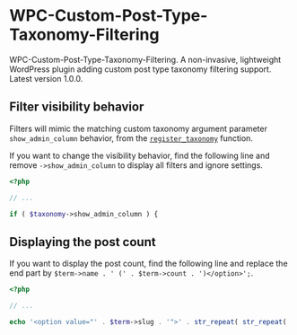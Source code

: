 # WPC-Custom-Post-Type-Taxonomy-Filtering
WPC-Custom-Post-Type-Taxonomy-Filtering. A non-invasive, lightweight WordPress plugin adding custom post type taxonomy filtering support. Latest version 1.0.0.

## Filter visibility behavior
Filters will mimic the matching custom taxonomy argument parameter `show_admin_column` behavior, from the [`register_taxonomy`](https://developer.wordpress.org/reference/functions/register_taxonomy/#parameters) function.

If you want to change the visibility behavior, find the following line and remove `->show_admin_column` to display all filters and ignore settings.

```php
<?php

// ...

if ( $taxonomy->show_admin_column ) {
```

## Displaying the post count
If you want to display the post count, find the following line and replace the end part by `$term->name . ' (' . $term->count . ')</option>';`.

```php
<?php

// ...

echo '<option value="' . $term->slug . '">' . str_repeat( str_repeat( '&#160;', 3 ), $parents_count - 1 ) . $term->name . ' (' . $term->count . ')</option>';
```

